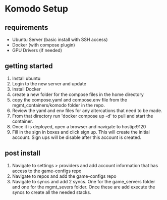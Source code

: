 # Komodo Setup

## requirements
* Ubuntu Server (basic install with SSH access)
* Docker (with compose plugin)
* GPU Drivers (if needed)

## getting started
1. Install ubuntu
2. Login to the new server and update
3. Install Docker
4. create a new folder for the compose files in the home directory
5. copy the compose.yaml and compose.env file from the mgmt_containers/komodo folder in the repo. 
6. Review the yaml and env files for any altercations that need to be made. 
7. From that directory run 'docker compose up -d' to pull and start the container. 
8. Once it is deployed, open a browser and navigate to hostip:9120 
9. Fill in the sign in boxes and click sign up. This will create the initial account. Sign ups will be disable after this account is created.

## post install 
1. Navigate to settings > providers and add account information that has access to the game-configs repo
2. Navigate to repos and add the game-configs repo
3. Navigate to syncs and add 2 syncs. One for the game_servers folder and one for the mgmt_severs folder. Once these are add execute the syncs to create all the needed stacks. 
